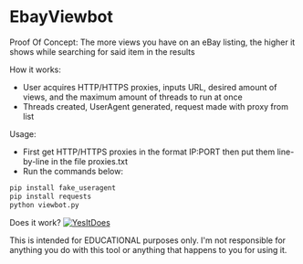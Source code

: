 # EbayViewbot

Proof Of Concept: The more views you have on an eBay listing, the higher it shows while searching for said item in the results

How it works:
- User acquires HTTP/HTTPS proxies, inputs URL, desired amount of views, and the maximum amount of threads to run at once
- Threads created, UserAgent generated, request made with proxy from list

Usage:
- First get HTTP/HTTPS proxies in the format IP:PORT then put them line-by-line in the file proxies.txt
- Run the commands below:
```sh
pip install fake_useragent
pip install requests
python viewbot.py
```

Does it work?
[![YesItDoes](https://i.postimg.cc/tTY2DSS4/IMG-0777.webp)](https://postimg.cc/34QXxBQs)

This is intended for EDUCATIONAL purposes only. I'm not responsible for anything you do with this tool or anything that happens to you for using it.
